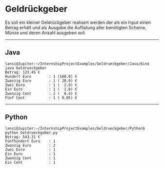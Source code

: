 # Geldrückgeber

Es soll ein kleiner Geldrückgeber realisert werden der als ein Input einen Betrag erhält und als Ausgabe
die Auflistung aller benötigten Scheine, Münze und deren Anzahl ausgeben soll.

---

## Java

```console
lansi@Jupiter:~/InternshipProjectExamples/Geldrueckgeber/Java/bin$ java Geldrueckgeber 
Betrag: 123.45 €
Hundert Euro        : 1 (100.0) €
Zwanzig Euro        : 1 ( 20.0) €
Zwei Euro           : 1 (  2.0) €
Ein Euro            : 1 (  1.0) €
Zwanzig Cent        : 2 (  0.4) €
Fünf Cent           : 1 ( 0.05) €
```

---

## Python

```console
lansi@Jupiter:~/InternshipProjectExamples/Geldrueckgeber/Python$ python Geldrueckgeber.py
Betrag: 543.21 €
Fünfhundert Euro    : 1
Zwanzig Euro        : 2
Zwei Euro           : 1
Ein Euro            : 1
Zwanzig Cent        : 1
Ein Cent            : 1
```